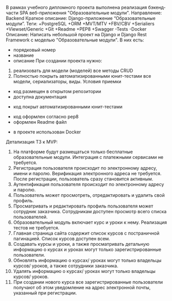 В рамках учебного дипломного проекта выполнена реализация бэкенд-части SPA веб-приложения "Образовательные модули".
Направление: Backend
Краткое описание: Django-приложение “Образовательные модули”.
Теги:
+PostgreSQL
+ORM
+MVT/MTV
+FBV/CBV
+Serialiers
+Viewset/Generic
+Git
+Readme
+PEP8
+Swagger
-Tests
-Docker
Описание: Написать небольшой проект на Django и Django Rest Framework с моделью "Образовательные модули". 
В них есть:
- порядковый номер
- название
- описание
При создании проекта нужно:
1. реализовать для модели (моделей) все методы CRUD
2. Полностью покрыть автоматизированными юнит-тестами все модели, сериализаторы, виды.
Условия приемки
+ код размещен в открытом репозитории
+ доступна документация
- код покрыт автоматизированными юнит-тестами
+ код оформлен согласно pep8
+ оформлен Readme файл
- в проекте использован Docker

Детализация ТЗ к MVP:
1. На платформе будут размещаться только бесплатные образовательные модули. Интеграция с платежными сервисами не требуется.
2. Регистрация пользователя происходит по электронному адресу, имени и паролю. Верификация электронного адреса не требуется. После регистрации, пользователь сразу становится активным.
3. Аутентификация пользователя происходит по электронному адресу и паролю.
4. Пользователь может просмотреть, отредактировать и удалить свой профиль. 
5. Просматривать и редактировать профиль пользователя может сотрудник заказчика. Сотрудникам доступен просмотр всего списка пользователей. 
6. Образовательный модуль включает курс и уроки к нему. Реализация тестов не требуется. 
7. Главная страница сайта содержит список курсов с постраничной пагинацией. Список курсов доступен всем. 
8. Создавать курсы и уроки, а также просматривать детальную информацию о курсах и уроках могут только зарегистрированные пользователи. 
9. Обновлять информацию о курсах/ уроках могут только владельцы курсов/ уроков, а также сотрудники заказчика. 
10. Удалять информацию о курсах/ уроках могут только владельцы курсов/ уроков.
11. При создании нового курса все зарегистрированные пользователи получают об этом уведомление на адрес электронной почты, указанный при регистрации.
